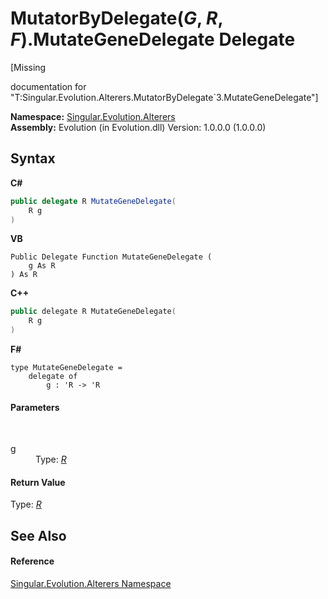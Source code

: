 # MutatorByDelegate(*G*, *R*, *F*).MutateGeneDelegate Delegate
 

\[Missing <summary> documentation for "T:Singular.Evolution.Alterers.MutatorByDelegate`3.MutateGeneDelegate"\]

**Namespace:**&nbsp;<a href="d83a42df-2b66-dfad-1be9-58a7420b0c0f">Singular.Evolution.Alterers</a><br />**Assembly:**&nbsp;Evolution (in Evolution.dll) Version: 1.0.0.0 (1.0.0.0)

## Syntax

**C#**<br />
``` C#
public delegate R MutateGeneDelegate(
	R g
)
```

**VB**<br />
``` VB
Public Delegate Function MutateGeneDelegate ( 
	g As R
) As R
```

**C++**<br />
``` C++
public delegate R MutateGeneDelegate(
	R g
)
```

**F#**<br />
``` F#
type MutateGeneDelegate = 
    delegate of 
        g : 'R -> 'R
```


#### Parameters
&nbsp;<dl><dt>g</dt><dd>Type: <a href="833d228f-c223-dfb5-ca81-bad24a6a4b65">*R*</a><br /></dd></dl>

#### Return Value
Type: <a href="833d228f-c223-dfb5-ca81-bad24a6a4b65">*R*</a>

## See Also


#### Reference
<a href="d83a42df-2b66-dfad-1be9-58a7420b0c0f">Singular.Evolution.Alterers Namespace</a><br />